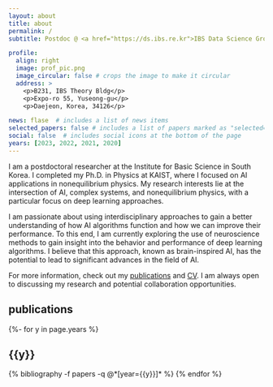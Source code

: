 ```yaml
---
layout: about
title: about
permalink: /
subtitle: Postdoc @ <a href="https://ds.ibs.re.kr">IBS Data Science Group</a>

profile:
  align: right
  image: prof_pic.png
  image_circular: false # crops the image to make it circular
  address: >
    <p>B231, IBS Theory Bldg</p>
    <p>Expo-ro 55, Yuseong-gu</p>
    <p>Daejeon, Korea, 34126</p>

news: flase  # includes a list of news items
selected_papers: false # includes a list of papers marked as "selected={true}"
social: false  # includes social icons at the bottom of the page
years: [2023, 2022, 2021, 2020]
---
```


I am a postdoctoral researcher at the Institute for Basic Science in South Korea. I completed my Ph.D. in Physics at KAIST, where I focused on AI applications in nonequilibrium physics. My research interests lie at the intersection of AI, complex systems, and nonequilibrium physics, with a particular focus on deep learning approaches.

I am passionate about using interdisciplinary approaches to gain a better understanding of how AI algorithms function and how we can improve their performance. To this end, I am currently exploring the use of neuroscience methods to gain insight into the behavior and performance of deep learning algorithms. I believe that this approach, known as brain-inspired AI, has the potential to lead to significant advances in the field of AI.

For more information, check out my [publications](https://kdkyum.github.io/publications/) and [CV](https://kdkyum.github.io/assets/pdf/CV_DKK.pdf). I am always open to discussing my research and potential collaboration opportunities.

<!-- I am a physicist passionate about AI and did my PhD in physics at KAIST, Korea. Under professor [Hawoong Jeong](https://stat.kaist.ac.kr/~hjeong/)'s supervision, I worked on applications of ML in complex systems and statistical physics. My current research focus is understanding highly complex nonequilibrium systems, such as biological systems, active matter, and others in nature, through stochastic thermodynamics with ML-based approaches. -->

<div class="clearfix">
</div>

<div class="publications">
<h2>publications</h2>
{%- for y in page.years %}
  <h2 class="year">{{y}}</h2>
  {% bibliography -f papers -q @*[year={{y}}]* %}
{% endfor %}

</div>